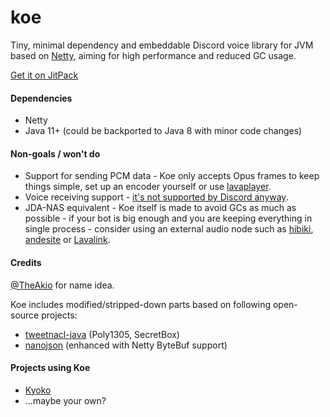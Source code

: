 # koe

Tiny, minimal dependency and embeddable Discord voice library for JVM based on [Netty](https://netty.io), aiming for high performance and reduced GC usage.

[Get it on JitPack](https://jitpack.io/#moe.kyokobot/koe)

#### Dependencies
- Netty
- Java 11+ (could be backported to Java 8 with minor code changes)

#### Non-goals / won't do

- Support for sending PCM data - Koe only accepts Opus frames to keep things simple, set up an encoder yourself or 
use [lavaplayer](https://github.com/sedmelluq/lavaplayer).
- Voice receiving support - [it's not supported by Discord anyway](https://github.com/discordapp/discord-api-docs/issues/808#issuecomment-458863743).
- JDA-NAS equivalent - Koe itself is made to avoid GCs as much as possible - if your bot is big enough and you are 
keeping everything in single process - consider using an external audio node such as [hibiki](https://github.com/KyokoBot/hibiki), 
[andesite](https://github.com/natanbc/andesite-node) or [Lavalink](https://github.com/Frederikam/Lavalink).

#### Credits

[@TheAkio](https://github.com/TheAkio) for name idea.

Koe includes modified/stripped-down parts based on following open-source projects:

- [tweetnacl-java](https://github.com/InstantWebP2P/tweetnacl-java) (Poly1305, SecretBox)
- [nanojson](https://github.com/mmastrac/nanojson) (enhanced with Netty ByteBuf support)

#### Projects using Koe

- [Kyoko](https://github.com/KyokoBot/kyoko)
- ...maybe your own?